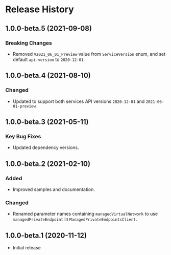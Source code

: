 # Release History

## 1.0.0-beta.5 (2021-09-08)

### Breaking Changes
- Removed `V2021_06_01_Preview` value from `ServiceVersion` enum, and set default `api-version` to `2020-12-01`.

## 1.0.0-beta.4 (2021-08-10)

### Changed
- Updated to support both services API versions `2020-12-01` and `2021-06-01-preview`

## 1.0.0-beta.3 (2021-05-11)
### Key Bug Fixes
- Updated dependency versions.

## 1.0.0-beta.2 (2021-02-10)

### Added
- Improved samples and documentation.

### Changed
- Renamed parameter names containing `managedVirtualNetwork` to use `managedPrivateEndpoint` in `ManagedPrivateEndpointsClient`.

## 1.0.0-beta.1 (2020-11-12)
- Initial release
